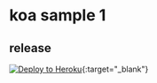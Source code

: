 # koa sample 1

## release

[![Deploy to Heroku](https://www.herokucdn.com/deploy/button.png)](https://heroku.com/deploy){:target="_blank"}
